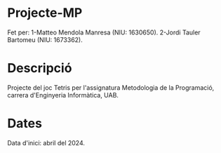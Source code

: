# Projecte-MP
Fet per: 
  1-Matteo Mendola Manresa (NIU: 1630650).
  2-Jordi Tauler Bartomeu (NIU: 1673362).

# Descripció
Projecte del joc Tetris per l'assignatura Metodologia de la Programació, carrera d'Enginyeria Informàtica, UAB.

# Dates
Data d'inici: abril del 2024.